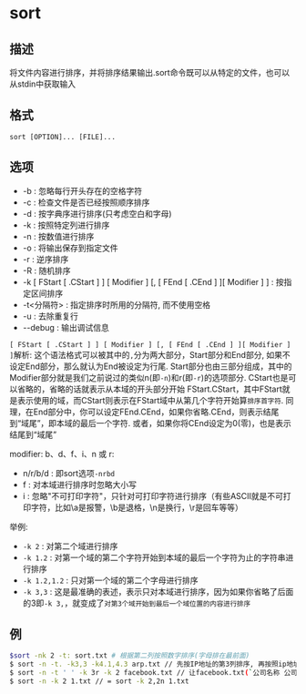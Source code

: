 # sort

## 描述

将文件内容进行排序，并将排序结果输出.sort命令既可以从特定的文件，也可以从stdin中获取输入

## 格式
    sort [OPTION]... [FILE]...

## 选项

- -b : 忽略每行开头存在的空格字符
- -c : 检查文件是否已经按照顺序排序
- -d : 按字典序进行排序(只考虑空白和字母)
- -k : 按照特定列进行排序
- -n : 按数值进行排序
- -o : 将输出保存到指定文件
- -r : 逆序排序
- -R : 随机排序
- -k [ FStart [ .CStart ] ] [ Modifier ] [, [ FEnd [ .CEnd ] ][ Modifier ] ] : 按指定区间排序
- -t<分隔符> : 指定排序时所用的分隔符, 而不使用空格
- -u : 去除重复行
- --debug : 输出调试信息

`[ FStart [ .CStart ] ] [ Modifier ] [, [ FEnd [ .CEnd ] ][ Modifier ] ]`解析:
这个语法格式可以被其中的`,`分为两大部分，Start部分和End部分, 如果不设定End部分，那么就认为End被设定为行尾.
Start部分也由三部分组成，其中的Modifier部分就是我们之前说过的类似n(即`-n`)和r(即`-r`)的选项部分.
CStart也是可以省略的，省略的话就表示从本域的开头部分开始
FStart.CStart，其中FStart就是表示使用的域，而CStart则表示在FStart域中从第几个字符开始算`排序首字符`.
同理，在End部分中，你可以设定FEnd.CEnd，如果你省略.CEnd，则表示结尾到“域尾”，即本域的最后一个字符. 或者，如果你将CEnd设定为0(零)，也是表示结尾到“域尾”

modifier: b、d、f、i、n 或 r:
- n/r/b/d : 即sort选项`-nrbd`
- f : 对本域进行排序时忽略大小写
- i : 忽略"不可打印字符"，只针对可打印字符进行排序（有些ASCII就是不可打印字符，比如\a是报警，\b是退格，\n是换行，\r是回车等等）

举例:
- `-k 2` : 对第二个域进行排序
- `-k 1.2` : 对第一个域的第二个字符开始到本域的最后一个字符为止的字符串进行排序
- `-k 1.2,1.2` : 只对第一个域的第二个字母进行排序
- `-k 3,3` : 这是最准确的表述，表示只对本域进行排序，因为如果你省略了后面的3即`-k 3,`，就变成了`对第3个域开始到最后一个域位置的内容进行排序`

## 例
```sh
$sort -nk 2 -t: sort.txt # 根据第二列按照数字排序(字母排在最前面)
$ sort -n -t. -k3,3 -k4.1,4.3 arp.txt // 先按IP地址的第3列排序, 再按照ip地址的第4列排序
$ sort -n -t ' ' -k 3r -k 2 facebook.txt // 让facebook.txt(`公司名称 公司人数 员工平均工资`)按照员工工资降序排序，如果员工人数相同的，则按照公司人数升序排序
$ sort -n -k 2 1.txt // = sort -k 2,2n 1.txt
```
